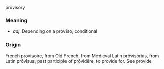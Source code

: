 provisory
### Meaning
+ _adj_: Depending on a proviso; conditional

### Origin

French provisoire, from Old French, from Medieval Latin prōvīsōrius, from Latin prōvīsus, past participle of prōvidēre, to provide for. See provide
